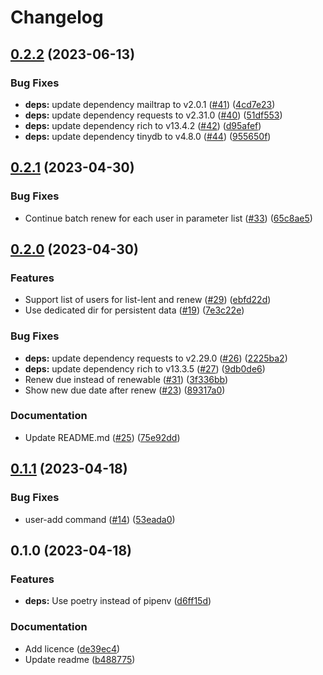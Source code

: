 # Changelog

## [0.2.2](https://github.com/thinkJD/bibli-o-mat/compare/v0.2.1...v0.2.2) (2023-06-13)


### Bug Fixes

* **deps:** update dependency mailtrap to v2.0.1 ([#41](https://github.com/thinkJD/bibli-o-mat/issues/41)) ([4cd7e23](https://github.com/thinkJD/bibli-o-mat/commit/4cd7e23a6e8d7a2e9dd271336603b06c6d051c09))
* **deps:** update dependency requests to v2.31.0 ([#40](https://github.com/thinkJD/bibli-o-mat/issues/40)) ([51df553](https://github.com/thinkJD/bibli-o-mat/commit/51df55380d2729c523bb5c3c89eafa1f87f1f0b7))
* **deps:** update dependency rich to v13.4.2 ([#42](https://github.com/thinkJD/bibli-o-mat/issues/42)) ([d95afef](https://github.com/thinkJD/bibli-o-mat/commit/d95afef453106757065947debe65e71973b68a40))
* **deps:** update dependency tinydb to v4.8.0 ([#44](https://github.com/thinkJD/bibli-o-mat/issues/44)) ([955650f](https://github.com/thinkJD/bibli-o-mat/commit/955650f858bc8dcfc86633a4ce779612dad20b6c))

## [0.2.1](https://github.com/thinkJD/bibli-o-mat/compare/v0.2.0...v0.2.1) (2023-04-30)


### Bug Fixes

* Continue batch renew for each user in parameter list ([#33](https://github.com/thinkJD/bibli-o-mat/issues/33)) ([65c8ae5](https://github.com/thinkJD/bibli-o-mat/commit/65c8ae5a5f15173776ccbed3ab30f8f1ba072eca))

## [0.2.0](https://github.com/thinkJD/bibli-o-mat/compare/v0.1.1...v0.2.0) (2023-04-30)


### Features

* Support list of users for list-lent and renew ([#29](https://github.com/thinkJD/bibli-o-mat/issues/29)) ([ebfd22d](https://github.com/thinkJD/bibli-o-mat/commit/ebfd22d1eb1b9321cfe27323d13414899a8fd08d))
* Use dedicated dir for persistent data ([#19](https://github.com/thinkJD/bibli-o-mat/issues/19)) ([7e3c22e](https://github.com/thinkJD/bibli-o-mat/commit/7e3c22efdb56233252e4dbf8c91f42c8778e94e6))


### Bug Fixes

* **deps:** update dependency requests to v2.29.0 ([#26](https://github.com/thinkJD/bibli-o-mat/issues/26)) ([2225ba2](https://github.com/thinkJD/bibli-o-mat/commit/2225ba295316c111cd27c75e329997072f08bdfc))
* **deps:** update dependency rich to v13.3.5 ([#27](https://github.com/thinkJD/bibli-o-mat/issues/27)) ([9db0de6](https://github.com/thinkJD/bibli-o-mat/commit/9db0de67d167be985646a313e05bb75788f7014d))
* Renew due instead of renewable ([#31](https://github.com/thinkJD/bibli-o-mat/issues/31)) ([3f336bb](https://github.com/thinkJD/bibli-o-mat/commit/3f336bbcf23fe24ba077328b009b0b564aa609d9))
* Show new due date after renew ([#23](https://github.com/thinkJD/bibli-o-mat/issues/23)) ([89317a0](https://github.com/thinkJD/bibli-o-mat/commit/89317a05428791aaae1a772608970e78fd5b2309))


### Documentation

* Update README.md ([#25](https://github.com/thinkJD/bibli-o-mat/issues/25)) ([75e92dd](https://github.com/thinkJD/bibli-o-mat/commit/75e92dd58bf9e98f2daf823470e3a09118c396c4))

## [0.1.1](https://github.com/thinkJD/bibli-o-mat/compare/v0.1.0...v0.1.1) (2023-04-18)


### Bug Fixes

* user-add command ([#14](https://github.com/thinkJD/bibli-o-mat/issues/14)) ([53eada0](https://github.com/thinkJD/bibli-o-mat/commit/53eada09ce32b3b682e7373577d739f01ddf140d))

## 0.1.0 (2023-04-18)


### Features

* **deps:** Use poetry instead of pipenv ([d6ff15d](https://github.com/thinkJD/bibli-o-mat/commit/d6ff15d0ab2a969008fd4120b14d46de17349243))


### Documentation

* Add licence ([de39ec4](https://github.com/thinkJD/bibli-o-mat/commit/de39ec4b0f907f629779fe46aaf1f883da5f4bb6))
* Update readme ([b488775](https://github.com/thinkJD/bibli-o-mat/commit/b4887755c2d1ec4b63d4a23468c4fd6576099f0a))
